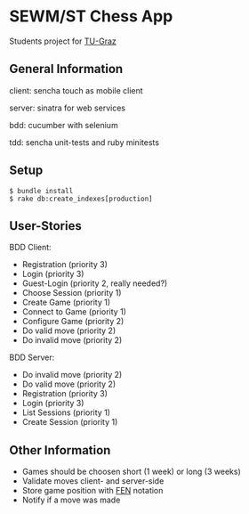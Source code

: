 # SEWM/ST Chess App

Students project for [TU-Graz][1]

## General Information

client: sencha touch as mobile client

server: sinatra for web services

bdd: cucumber with selenium

tdd: sencha unit-tests and ruby minitests

## Setup

    $ bundle install
    $ rake db:create_indexes[production]

## User-Stories

BDD Client:

* Registration (priority 3)
* Login (priority 3)
* Guest-Login (priority 2, really needed?)
* Choose Session (priority 1)
* Create Game (priority 1)
* Connect to Game (priority 1)
* Configure Game (priority 2)
* Do valid move (priority 2)
* Do invalid move (priority 2)

BDD Server:

* Do invalid move (priority 2)
* Do valid move (priority 2)
* Registration (priority 3)
* Login (priority 3)
* List Sessions (priority 1)
* Create Session (priority 1)

## Other Information

* Games should be choosen short (1 week) or long (3 weeks)
* Validate moves client- and server-side
* Store game position with [FEN][2] notation
* Notify if a move was made


[1]: http://portal.tugraz.at/
[2]: http://en.wikipedia.org/wiki/Board_representation_(chess)#Forsyth-Edwards_Notation_.28FEN.29

